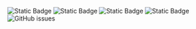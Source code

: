 ![Static Badge](https://img.shields.io/badge/blacklists-61-000000) ![Static Badge](https://img.shields.io/badge/blacklisted-2994815-cc0000) ![Static Badge](https://img.shields.io/badge/whitelisted-2254-00CC00) ![Static Badge](https://img.shields.io/badge/streaming_blacklist-28107-000000) ![GitHub issues](https://img.shields.io/github/issues/fabriziosalmi/blacklists)
